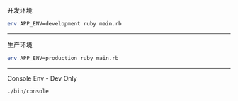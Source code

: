开发环境

```bash
env APP_ENV=development ruby main.rb
```

---

生产环境
```bash
env APP_ENV=production ruby main.rb
```
---

Console Env - Dev Only

```
./bin/console
```
